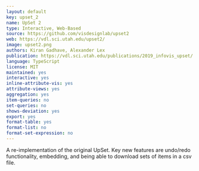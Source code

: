 ```yaml
---
layout: default
key: upset_2
name: UpSet 2
type: Interactive, Web-Based
source: https://github.com/visdesignlab/upset2
web: https://vdl.sci.utah.edu/upset2/
image: upset2.png
authors: Kiran Gadhave, Alexander Lex
publication: https://vdl.sci.utah.edu/publications/2019_infovis_upset/
language: TypeScript
license: MIT
maintained: yes
interactive: yes
inline-attribute-vis: yes
attribute-views: yes
aggregation: yes
item-queries: no
set-queries: no
shows-deviation: yes
export: yes
format-table: yes
format-list: no
format-set-expression: no
---
```


A re-implementation of the original UpSet. Key new features are undo/redo functionality, embedding, and being able to download sets of items in a csv file.
